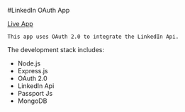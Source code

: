 #LinkedIn OAuth App

[Live App](https://linkedoapp.herokuapp.com/)

```
This app uses OAuth 2.0 to integrate the LinkedIn Api.
```

The development stack includes:
* Node.js
* Express.js
* OAuth 2.0
* LinkedIn Api
* Passport Js
* MongoDB
